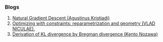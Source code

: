 ### Blogs

1. [Natural Gradient Descent (Agustinus Kristiadi)](https://agustinus.kristia.de/techblog/2018/03/14/natural-gradient/)
2. [Optimizing with constraints: reparametrization and geometry (VLAD NICULAE).](https://vene.ro/blog/mirror-descent.html)
3. [Derivation of KL divergence by Bregman divergence (Kento Nozawa)](https://nzw0301.github.io/2018/04/KL_as_Bregman)
